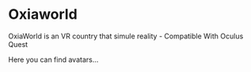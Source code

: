 # Oxiaworld
OxiaWorld is an VR country that simule reality - Compatible With Oculus Quest

Here you can find avatars...
